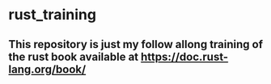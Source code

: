 # rust_training

## This repository is just my follow allong training of the rust book available at https://doc.rust-lang.org/book/
